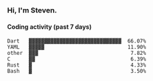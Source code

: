 ### Hi, I'm Steven.

#### Coding activity (past 7 days)
```
Dart   ▓▓▓▓▓▓▓▓▓▓▓▓▓▓▓▓▓▓▓▓▓▓▓▓▓▓▓▓▓▓  66.07%
YAML   ▓▓▓▓▓                           11.90%
other  ▓▓▓                              7.82%
C      ▓▓                               6.39%
Rust   ▓                                4.33%
Bash   ▓                                3.50%
```

